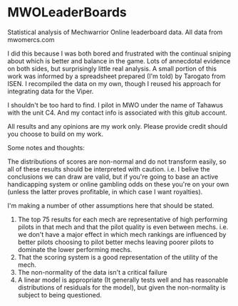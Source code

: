 # MWOLeaderBoards

Statistical analysis of Mechwarrior Online leaderboard data. All data from mwomercs.com

I did this because I was both bored and frustrated with the continual sniping about which is better and balance in the game. Lots of annecdotal evidence on both sides, but surprisingly little real analysis. A small portion of this work was informed by a spreadsheet prepared (I'm told) by Tarogato from ISEN. I recompiled the data on my own, though I reused his approach for integrating data for the Viper.

I shouldn't be too hard to find. I pilot in MWO under the name of Tahawus with the unit C4. And my contact info is associated with this gitub account.

All results and any opinions are my work only. Please provide credit should you choose to build on my work. 

Some notes and thoughts:

The distributions of scores are non-normal and do not transform easily, so all of these results should be interpreted with caution. i.e. I belive the conclusions we can draw are valid, but if you're going to base an active handicapping system or online gambling odds on these you're on your own (unless the latter proves profitable, in which case I want royalties). 

I'm making a number of other assumptions here that should be stated.
1. The top 75 results for each mech are representative of high performing pilots in that mech and that the pilot quality is even between mechs. i.e. we don't have a major effect in which mech rankings are influenced by better pilots choosing to pilot better mechs leaving poorer pilots to dominate the lower performing mechs. 
2. That the scoring system is a good representation of the utility of the mech. 
3. The non-normality of the data isn't a critical failure
4. A linear model is appropriate (It generally tests well and has reasonable distributions of residuals for the model), but given the non-normality is subject to being questioned.


